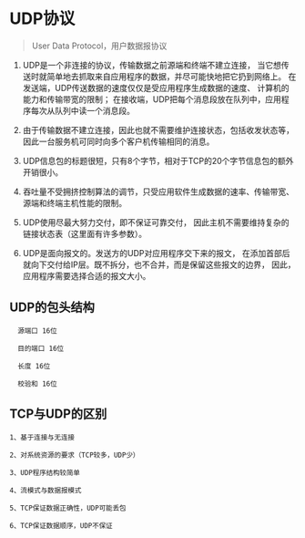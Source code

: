 # UDP协议

> User Data Protocol，用户数据报协议

1. UDP是一个非连接的协议，传输数据之前源端和终端不建立连接， 当它想传送时就简单地去抓取来自应用程序的数据，并尽可能快地把它扔到网络上。 在发送端，UDP传送数据的速度仅仅是受应用程序生成数据的速度、 计算机的能力和传输带宽的限制； 在接收端，UDP把每个消息段放在队列中，应用程序每次从队列中读一个消息段。

2. 由于传输数据不建立连接，因此也就不需要维护连接状态，包括收发状态等， 因此一台服务机可同时向多个客户机传输相同的消息。

3. UDP信息包的标题很短，只有8个字节，相对于TCP的20个字节信息包的额外开销很小。

4. 吞吐量不受拥挤控制算法的调节，只受应用软件生成数据的速率、传输带宽、 源端和终端主机性能的限制。

5. UDP使用尽最大努力交付，即不保证可靠交付， 因此主机不需要维持复杂的链接状态表（这里面有许多参数）。

6. UDP是面向报文的。发送方的UDP对应用程序交下来的报文， 在添加首部后就向下交付给IP层。既不拆分，也不合并，而是保留这些报文的边界， 因此，应用程序需要选择合适的报文大小。


## UDP的包头结构
```
  源端口 16位

  目的端口 16位

  长度 16位

  校验和 16位
```

## TCP与UDP的区别
```
1、基于连接与无连接

2、对系统资源的要求（TCP较多，UDP少）

3、UDP程序结构较简单

4、流模式与数据报模式

5、TCP保证数据正确性，UDP可能丢包

6、TCP保证数据顺序，UDP不保证
```
